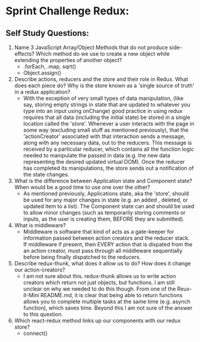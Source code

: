 
# Sprint Challenge Redux: 

## Self Study Questions:

1. Name 3 JavaScript Array/Object Methods that do not produce side-effects? Which method do we use to create a new object while extending the properties of another object?
    * .forEach, .map, sqrt()
    * Object.assign()
2. Describe actions, reducers and the store and their role in Redux. What does each piece do? Why is the store known as a 'single source of truth' in a redux application?
    * With the exception of very small types of data manipulation, (like say, storing empty strings in state that are updated to whatever you type into an input using onChange) good practice in using redux requires that all data (including the initial state) be stored in a single location called the 'store'.  Whenever a user interacts with the page in some way (excluding small stuff as mentioned previously), that the 'actionCreator' associated with that interaction sends a message, along with any necessary data, out to the reducers.  This message is received by a particular reducer, which contains all the function logic needed to manipulate the passed in data (e.g. the new data representing the desired updated virtual DOM).  Once the reducer has completed its manipulations, the store sends out a notification of the state changes.
3. What is the difference between Application state and Component state? When would be a good time to use one over the other?
    * As mentioned previously, Applications state, aka the 'store', should be used for any major changes in state (e.g. an added , deleted, or updated item to a list).  The Component state can and should be used to allow minor changes (such as temporarily storing comments or inputs, as the user is creating them, BEFORE they are submitted).
4. What is middleware?
    * Middleware is software that kind of acts as a gate-keeper for information passed between action creators and the reducer stack.  If middleware if present, then EVERY action that is dispated from the an action creator, must pass through all middleware sequentially before being finally dispatched to the reducers.
5. Describe redux-thunk, what does it allow us to do? How does it change our action-creators?
    * I am not sure about this. redux-thunk allows us to write action creators which return not just objects, but functions.  I am still unclear on why we needed to do this though.  From one of the Reux-II-Mini README.md, it is clear that being able to return functions allows you to complete multiple tasks at the same time (e.g. asynch function), which saves time.  Beyond this I am not sure of the answer to this question.
6.  Which react-redux method links up our components with our redux store?
    * connect()


